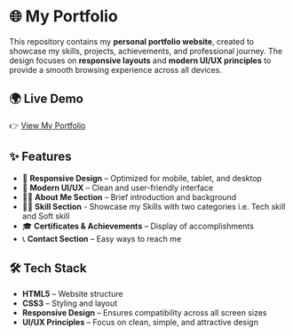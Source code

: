 # 🌐 My Portfolio

This repository contains my **personal portfolio website**, created to showcase my skills, projects, achievements, and professional journey. The design focuses on **responsive layouts** and **modern UI/UX principles** to provide a smooth browsing experience across all devices.

## 🌍 Live Demo
👉 [View My Portfolio](https://roshan1351.github.io/My_Portfolio)

## ✨ Features
- 📱 **Responsive Design** – Optimized for mobile, tablet, and desktop  
- 🎨 **Modern UI/UX** – Clean and user-friendly interface  
- 🧑‍💻 **About Me Section** – Brief introduction and background  
- 🤹‍♀️ **Skill Section** - Showcase my Skills with two categories i.e. Tech skill and Soft skill  
- 🎓 **Certificates & Achievements** – Display of accomplishments  
- 📞 **Contact Section** – Easy ways to reach me  

## 🛠 Tech Stack
- **HTML5** – Website structure  
- **CSS3** – Styling and layout  
- **Responsive Design** – Ensures compatibility across all screen sizes  
- **UI/UX Principles** – Focus on clean, simple, and attractive design